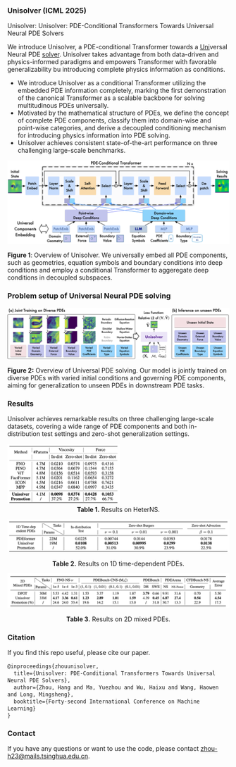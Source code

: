 ### Unisolver (ICML 2025)

Unisolver: Unisolver: PDE-Conditional Transformers Towards Universal Neural PDE Solvers

We introduce Unisolver, a PDE-conditional Transformer towards a <u>Uni</u>versal Neural PDE <u>solver</u>. Unisolver takes advantage from both data-driven and physics-informed paradigms and empowers Transformer with favorable generalizability bu introducing complete physics information as conditions.

- We introduce Unisolver as a conditional Transformer utilizing the embedded PDE information completely, marking the first demonstration of the canonical Transformer as a scalable backbone for solving multitudinous PDEs universally.
- Motivated by the mathematical structure of PDEs, we define the concept of complete PDE components, classify them into domain-wise and point-wise categories, and derive a decoupled conditioning mechanism for introducing physics information into PDE solving.
- Unisolver achieves consistent state-of-the-art performance on three challenging large-scale benchmarks.

![image-20250715211916492](./figures/main_arch.png)

<b>Figure 1</b>: Overview of Unisolver. We universally embed all PDE components, such as geometries, equation symbols and boundary conditions into deep conditions and employ a conditional Transformer to aggeregate deep conditions in decoupled subspaces.

### Problem setup of Universal Neural PDE solving

![setting_new](./figures/setting.png)

**Figure 2:** Overview of Universal PDE solving. Our model is jointly trained on diverse PDEs with varied initial conditions and governing PDE components, aiming for generalization to unseen PDEs in downstream PDE tasks.

### Results

Unisolver achieves remarkable results on three challenging large-scale datasets, covering a wide range of PDE components and both in-distribution test settings and zero-shot generalization settings.

<img src="./figures/HeterNS_result.png" alt="image-20250716020232538" style="zoom: 25%;" />

<center><b>Table 1.</b> Results on HeterNS.</center>

![image-20250716020725430](./figures/1D_PDE_result.png)

<center><b>Table 2.</b> Results on 1D time-dependent PDEs.</center>

![image-20250716022058284](./figures/2D_results.png)

<center><b>Table 3.</b> Results on 2D mixed PDEs.</center>

### Citation

If you find this repo useful, please cite our paper.

```
@inproceedings{zhouunisolver,
  title={Unisolver: PDE-Conditional Transformers Towards Universal Neural PDE Solvers},
  author={Zhou, Hang and Ma, Yuezhou and Wu, Haixu and Wang, Haowen and Long, Mingsheng},
  booktitle={Forty-second International Conference on Machine Learning}
}
```

### Contact

If you have any questions or want to use the code, please contact zhou-h23@mails.tsinghua.edu.cn.